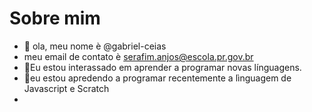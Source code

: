 # Sobre mim

- 👋 ola, meu nome è @gabriel-ceias
-  meu email de contato è serafim.anjos@escola.pr.gov.br
- 👀Eu estou interassado em aprender a programar novas línguagens.
- 🌱eu estou apredendo a programar recentemente a lìnguagem de Javascript e Scratch
-
